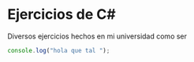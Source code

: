 # Ejercicios de C#

Diversos ejercicios hechos en mi universidad como ser 

```javascript
console.log("hola que tal ");
```

